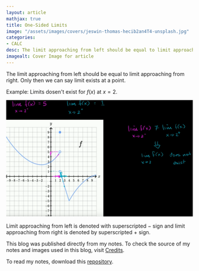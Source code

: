 ```yaml
---
layout: article
mathjax: true
title: One-Sided Limits
image: "/assets/images/covers/jeswin-thomas-hecib2an4T4-unsplash.jpg"
categories:
- CALC
desc: The limit approaching from left should be equal to limit approaching from right. Only then we can say limit exists at a point. 
imagealt: Cover Image for article
---
```


The limit approaching from left should be equal to limit approaching from right. Only then we can say limit exists at a point.

Example: Limits dosen't exist for $f(x)$ at $x=2$.
































































































































































































































































































































































































<img src="../assets/images/posts/16.png"/>

Limit approaching from left is denoted with superscripted $-$ sign and limit approaching from right is denoted by superscripted $+$ sign.

































































































































































































































































































































































































This blog was published directly from my notes.
To check the source of my notes and images used in this blog, visit <a href="/credits.html" target="_blank">Credits</a>.

To read my notes, download this <a href="https://github.com/bovem/CS" target="blank">repository</a>.